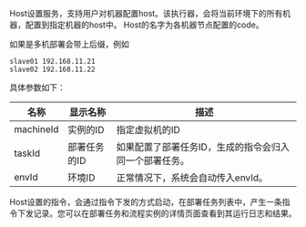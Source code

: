 Host设置服务，支持用户对机器配置host。该执行器，会将当前环境下的所有机器，配置到指定机器的host中。
Host的名字为各机器节点配置的code。

如果是多机部署会带上后缀，例如
```
slave01 192.168.11.21
slave02 192.168.11.22
```

具体参数如下：

| 名称              | 显示名称    | 描述                           |
| --------------- | ------- | ---------------------------- |
| machineId       | 实例的ID   | 指定虚拟机的ID                     |
| taskId          | 部署任务的ID | 如果配置了部署任务ID，生成的指令会归入同一个部署任务。 |
| envId          | 环境ID | 正常情况下，系统会自动传入envId。 |

Host设置的指令，会通过指令下发的方式启动，在部署任务列表中，产生一条指令下发记录。您可以在部署任务和流程实例的详情页面查看到其运行日志和结果。